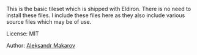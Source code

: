 This is the basic tileset which is shipped with Eldiron. There is no need to install these files. I include these files here as they also include various source files which may be of use.

License: MIT

Author: [Aleksandr Makarov](https://twitter.com/iknowkingrabbit)
